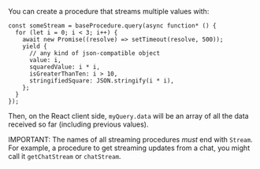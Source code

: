You can create a procedure that streams multiple values with:

```
const someStream = baseProcedure.query(async function* () {
  for (let i = 0; i < 3; i++) {
    await new Promise((resolve) => setTimeout(resolve, 500));
    yield {
      // any kind of json-compatible object
      value: i,
      squaredValue: i * i,
      isGreaterThanTen: i > 10,
      stringifiedSquare: JSON.stringify(i * i),
    };
  }
});
```

Then, on the React client side, `myQuery.data` will be an array of all the data received so far (including previous values).

IMPORTANT: The names of all streaming procedures _must_ end with `Stream`. For example, a procedure to get streaming updates from a chat, you might call it `getChatStream` or `chatStream`.
